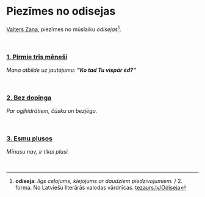 # Piezīmes no odisejas

[Valters Zana](https://valterszana.lv), piezīmes no mūslaiku *odisejas*[^1].

</br>

### [**1. Pirmie trīs mēneši**](1.pirmie-tris-menesi.md)

*Mana atbilde uz jautājumu: **"Ko tad Tu vispār ēd?"***

</br>

### [**2. Bez dopinga**](2.bez-dopinga.md)

*Par ogļhidrātiem, čūsku un bezjēgu.*

</br>

### [**3. Esmu plusos**](3.esmu-plusos.md)

*Mīnusu nav, ir tikai plusi.*

</br>

[^1]: **odiseja**: *Ilgs ceļojums, klejojums ar daudziem piedzīvojumiem.* / 2. forma. No Latviešu literārās valodas vārdnīcas. [tezaurs.lv/Odiseja](https://tezaurs.lv/Odiseja)

